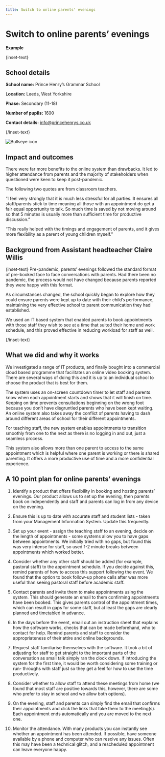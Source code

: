 ```yaml
---
title: Switch to online parents' evenings
---
```


# Switch to online parents’ evenings

<strong class="govuk-tag">Example</strong>

{inset-text}

## School details

**School name:** Prince Henry’s Grammar School

**Location:** Leeds, West Yorkshire

**Phase:** Secondary (11-18)

**Number of pupils:** 1600

**Contact details:** <info@princehenrys.co.uk>

{/inset-text}

<div class="govuk-grid-row dfe-width-container">
  <div class="govuk-grid-column-full">
    <div class="info-box">
      <div class="info-box__corner">
        <img src="/assets/images/bullseye.svg" alt="Bullseye icon">
      </div>
      <h2 class="govuk-heading-m">
        Impact and outcomes
      </h2>
      <p>
       There were far more benefits to the online system than drawbacks. It led
       to higher attendance from parents and the majority of stakeholders when questioned were keen to keep it post-pandemic.
      </p>
      <p>
         The following two quotes are from classroom teachers.
      </p>
      <p>
         “I feel very strongly that it is much less stressful for all parties.
         It ensures all staff/parents stick to time meaning all those with an
         appointment do get a fair equal opportunity to talk. So much time is
         saved by not moving around so that 5 minutes is usually more than
         sufficient time for productive discussion.”  
      </p>
      <p>
         “This really helped with the timings and engagement of parents, and it
         gives more flexibility as a parent of young children myself.”
      </p>
    </div>
  </div>
</div>

## Background from Assistant headteacher Claire Willis

{inset-text}
Pre-pandemic, parents’ evenings followed the standard format of pre-booked face
to face conversations with parents. Had there been no pandemic, the process
would not have changed because parents reported they were happy with this
format.

As circumstances changed, the school quickly began to explore how they could
ensure parents were kept up to date with their child’s performance, maintaining
the very effective school to parent communication they had established.

We used an IT based system that enabled parents to book appointments with those
staff they wish to see at a time that suited their home and work schedule, and
this proved effective in reducing workload for staff as well.

{/inset-text}

## What we did and why it works

We investigated a range of IT products, and finally bought into a commercial
cloud based programme that facilitates an online video booking system. There are
several ways of doing this and it is up to an individual school to choose the
product that is best for them.

The system uses an on-screen countdown timer to let staff and parents know when
each appointment starts and shows that it will finish on time. Keeping on time
prevents consultations beginning on the wrong foot because you don’t have
disgruntled parents who have been kept waiting. An online system also takes away
the conflict of parents having to dash around different areas of school for
their different appointments.

For teaching staff, the new system enables appointments to transition smoothly
from one to the next as there is no logging in and out, just a seamless process.

This system also allows more than one parent to access to the same appointment
which is helpful where one parent is working or there is shared parenting. It
offers a more productive use of time and a more confidential experience.

## A 10 point plan for online parents’ evenings

1. Identify a product that offers flexibility in booking and hosting parents’ evenings. Our product allows us to set up the evening, then parents book on independently and staff and parents can log in from any device on the evening.

2. Ensure this is up to date with accurate staff and student lists - taken from your Management Information System. Update this frequently.

3. Set up your event - assign the teaching staff to an evening, decide on the length of appointments - some systems allow you to have gaps between appointments. We initially tried with no gaps, but found this was very intense for staff, so used 1-2 minute breaks between appointments which worked better.

4. Consider whether any other staff should be added (for example, pastoral staff) to the appointment schedule. If you decide against this, remind parents of how to access this support following the event. We found that the option to book follow-up phone calls after was more useful than seeing pastoral staff before academic staff.

5. Contact parents and invite them to make appointments using the system. This should generate an email to them confirming appointments have been booked. This gives parents control of the appointment times, which can result in gaps for some staff, but at least the gaps are clearly planned and timetabled in advance.

6. In the days before the event, email out an instruction sheet that explains how the software works, checks that can be made beforehand, who to contact for help. Remind parents and staff to consider the appropriateness of their attire and online backgrounds.

7. Request staff familiarise themselves with the software. It took a bit of adjusting for staff to get straight to the important parts of the conversation as small talk simply ran the clock down. If introducing the system for the first time, it would be worth considering some training or run- throughs with staff just so they get a feel for how to use the time productively.

8. Consider whether to allow staff to attend these meetings from home (we found that most staff are positive towards this, however, there are some who prefer to stay in school and we allow both options).

9. On the evening, staff and parents can simply find the email that confirms their appointments and click the links that take them to the meeting(s). Each appointment ends automatically and you are moved to the next one.

10. Monitor the attendance. With many products you can instantly see whether an appointment has been attended. If possible, have someone available by a phone and computer who can resolve any issues. Often this may have been a technical glitch, and a rescheduled appointment can leave everyone happy.
